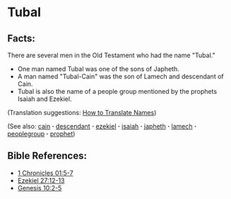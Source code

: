 # Tubal #

## Facts: ##

There are several men in the Old Testament who had the name "Tubal."

* One man named Tubal was one of the sons of Japheth.
* A man named "Tubal-Cain" was the son of Lamech and descendant of Cain.
* Tubal is also the name of a people group mentioned by the prophets Isaiah and Ezekiel.

(Translation suggestions: [How to Translate Names](https://git.door43.org/Door43/en-ta-translate-vol1/src/master/content/translate_names.md))

(See also: [cain](../other/cain.md) **·** [descendant](../other/descendant.md) **·** [ezekiel](../other/ezekiel.md) **·** [isaiah](../other/isaiah.md) **·** [japheth](../other/japheth.md) **·** [lamech](../other/lamech.md) **·** [peoplegroup](../other/peoplegroup.md) **·** [prophet](../kt/prophet.md))

## Bible References: ##

* [1 Chronicles 01:5-7](https://door43.org/en/bible/notes/1ch/01/05)
* [Ezekiel 27:12-13](https://door43.org/en/bible/notes/ezk/27/12)
* [Genesis 10:2-5](https://door43.org/en/bible/notes/gen/10/02)

